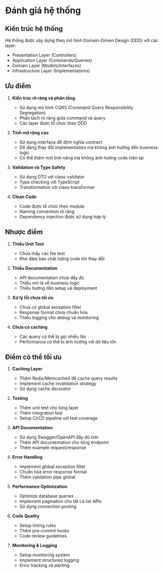 # Đánh giá hệ thống

## Kiến trúc hệ thống
Hệ thống được xây dựng theo mô hình Domain-Driven Design (DDD) với các layer:
- Presentation Layer (Controllers)
- Application Layer (Commands/Queries)
- Domain Layer (Models/Interfaces)
- Infrastructure Layer (Implementations)

## Ưu điểm

1. **Kiến trúc rõ ràng và phân tầng**
   - Sử dụng mô hình CQRS (Command Query Responsibility Segregation)
   - Phân tách rõ ràng giữa command và query
   - Các layer được tổ chức theo DDD

2. **Tính mở rộng cao**
   - Sử dụng interface để định nghĩa contract
   - Dễ dàng thay đổi implementation mà không ảnh hưởng đến business logic
   - Có thể thêm mới tính năng mà không ảnh hưởng code hiện tại

3. **Validation và Type Safety**
   - Sử dụng DTO với class-validator
   - Type checking với TypeScript
   - Transformation với class-transformer

4. **Clean Code**
   - Code được tổ chức theo module
   - Naming convention rõ ràng
   - Dependency injection được sử dụng hợp lý

## Nhược điểm

1. **Thiếu Unit Test**
   - Chưa thấy các file test
   - Khó đảm bảo chất lượng code khi thay đổi

2. **Thiếu Documentation**
   - API documentation chưa đầy đủ
   - Thiếu mô tả về business logic
   - Thiếu hướng dẫn setup và deployment

3. **Xử lý lỗi chưa tối ưu**
   - Chưa có global exception filter
   - Response format chưa chuẩn hóa
   - Thiếu logging cho debug và monitoring

4. **Chưa có caching**
   - Các query có thể bị gọi nhiều lần
   - Performance có thể bị ảnh hưởng với dữ liệu lớn

## Điểm có thể tối ưu

1. **Caching Layer**
   - Thêm Redis/Memcached để cache query results
   - Implement cache invalidation strategy
   - Sử dụng cache decorator

2. **Testing**
   - Thêm unit test cho từng layer
   - Thêm integration test
   - Setup CI/CD pipeline với test coverage

3. **API Documentation**
   - Sử dụng Swagger/OpenAPI đầy đủ hơn
   - Thêm API documentation cho từng endpoint
   - Thêm example request/response

4. **Error Handling**
   - Implement global exception filter
   - Chuẩn hóa error response format
   - Thêm validation pipe global

5. **Performance Optimization**
   - Optimize database queries
   - Implement pagination cho tất cả list APIs
   - Sử dụng connection pooling

6. **Code Quality**
   - Setup linting rules
   - Thêm pre-commit hooks
   - Code review guidelines

7. **Monitoring & Logging**
   - Setup monitoring system
   - Implement structured logging
   - Error tracking và alerting 